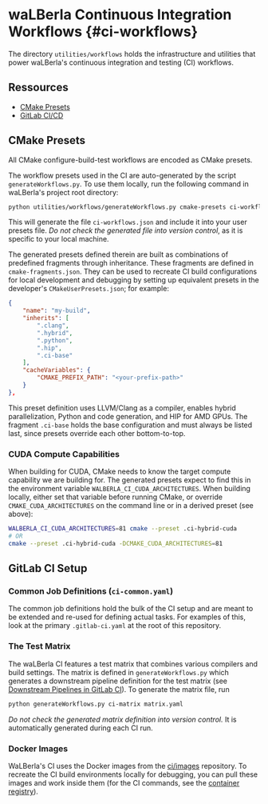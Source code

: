 # waLBerla Continuous Integration Workflows {#ci-workflows}

The directory `utilities/workflows` holds the infrastructure and utilities that power
waLBerla's continuous integration and testing (CI) workflows.

## Ressources

 - [CMake Presets](https://cmake.org/cmake/help/latest/manual/cmake-presets.7.html)
 - [GitLab CI/CD](https://docs.gitlab.com/topics/build_your_application/)

## CMake Presets

All CMake configure-build-test workflows are encoded as CMake presets.

The workflow presets used in the CI are auto-generated by the script `generateWorkflows.py`.
To use them locally, run the following command in waLBerla's project root directory:

```bash
python utilities/workflows/generateWorkflows.py cmake-presets ci-workflows.json -p CMakeUserPresets.json
```

This will generate the file `ci-workflows.json` and include it into your user presets file.
*Do not check the generated file into version control*, as it is specific to your local machine.

The generated presets defined therein are built as combinations of predefined fragments through inheritance.
These fragments are defined in `cmake-fragments.json`.
They can be used to recreate CI build configurations for local development and debugging
by setting up equivalent presets in the developer's `CMakeUserPresets.json`;
for example:

```json
{
    "name": "my-build",
    "inherits": [
        ".clang",
        ".hybrid",
        ".python",
        ".hip",
        ".ci-base"
    ],
    "cacheVariables": {
        "CMAKE_PREFIX_PATH": "<your-prefix-path>"
    }
},
```

This preset definition uses LLVM/Clang as a compiler, enables hybrid parallelization,
Python and code generation, and HIP for AMD GPUs.
The fragment `.ci-base` holds the base configuration and must always be listed last,
since presets override each other bottom-to-top.

### CUDA Compute Capabilities

When building for CUDA, CMake needs to know the target compute capability we are building for.
The generated presets expect to find this in the environment variable `WALBERLA_CI_CUDA_ARCHITECTURES`.
When building locally, either set that variable before running CMake,
or override `CMAKE_CUDA_ARCHITECTURES` on the command line or in a derived preset (see above):

```bash
WALBERLA_CI_CUDA_ARCHITECTURES=81 cmake --preset .ci-hybrid-cuda
# OR
cmake --preset .ci-hybrid-cuda -DCMAKE_CUDA_ARCHITECTURES=81
```

## GitLab CI Setup

### Common Job Definitions (`ci-common.yaml`)

The common job definitions hold the bulk of the CI setup
and are meant to be extended and re-used for defining actual tasks.
For examples of this, look at the primary `.gitlab-ci.yaml` at the root of this repository.

### The Test Matrix

The waLBerla CI features a test matrix that combines various compilers and build settings.
The matrix is defined in `generateWorkflows.py` which generates a downstream pipeline definition for the test matrix
(see [Downstream Pipelines in GitLab CI](https://docs.gitlab.com/ci/pipelines/downstream_pipelines/)).
To generate the matrix file, run

```bash
python generateWorkflows.py ci-matrix matrix.yaml
```

*Do not check the generated matrix definition into version control.*
It is automatically generated during each CI run.

### Docker Images

WaLBerla's CI uses the Docker images from the [ci/images](https://i10git.cs.fau.de/ci/images)
repository. To recreate the CI build environments locally for debugging,
you can pull these images and work inside them
(for the CI commands, see the [container registry](https://i10git.cs.fau.de/ci/images/container_registry)).
